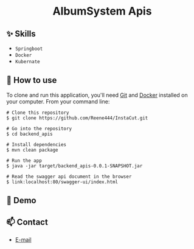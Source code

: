 <h1 align="center">AlbumSystem Apis</h1>


## :sparkles: Skills
- `Springboot`
- `Docker`
- `Kubernate`
## :book: How to use
To clone and run this application, you'll need [Git](https://git-scm.com/downloads) and [Docker](https://www.docker.com/play-with-docker/) installed on your computer. From your command line:

```
# Clone this repository
$ git clone https://github.com/Reene444/InstaCut.git
 
# Go into the repository
$ cd backend_apis

# Install dependencies
$ mvn clean package

# Run the app
$ java -jar target/backend_apis-0.0.1-SNAPSHOT.jar

# Read the swagger api document in the browser
$ link:localhost:80/swagger-ui/index.html
```
## :link: Demo

[//]: # (- <a target="_blank" href="http://www.jmx.org.uk:80/"> Click Here </a> to see and play by yourself .)

## :mailbox: Contact
- <a target="_blank" href="mailto:reene44444@gmail.com">E-mail</a>
